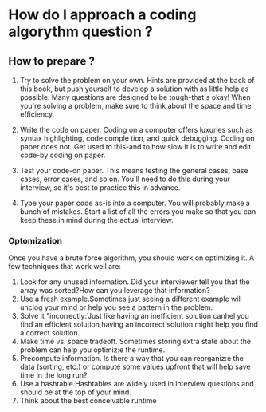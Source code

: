# How do I approach a coding algorythm question ?

## How to prepare ?

1. Try to solve the problem on your own. Hints are provided at the back of this book, but push yourself to develop a solution with as little help as possible. Many questions are designed to be tough-that's okay! When you're solving a problem, make sure to think about the space and time efficiency.

2. Write the code on paper. Coding on a computer offers luxuries such as syntax highlighting, code comple­ tion, and quick debugging. Coding on paper does not. Get used to this-and to how slow it is to write and edit code-by coding on paper.

3. Test your code-on paper. This means testing the general cases, base cases, error cases, and so on. You'll need to do this during your interview, so it's best to practice this in advance.

4. Type your paper code as-is into a computer. You will probably make a bunch of mistakes. Start a list of all the errors you make so that you can keep these in mind during the actual interview.


### Optomization
Once you have a brute force algorithm, you should work on optimizing it. A few techniques that work well are:
1. Look for any unused information. Did your interviewer tell you that the array was sorted?How can you leverage that information?
2. Use a fresh example.Sometimes,just seeing a different example will unclog your mind or help you see a pattern in the problem.
3. Solve it "incorrectly:'Just like having an inefficient solution canhel you find an efficient solution,having an incorrect solution might help you find a correct solution. 
4. Make time vs. space tradeoff. Sometimes storing extra state about the problem can help you optimiz:e the runtime.
5. Precompute information. Is there a way that you can reorganiz:e the data (sorting, etc.) or compute some values upfront that will help save time in the long run?
6. Use a hashtable.Hashtables are widely used in interview questions and should be at the top of your mind.
7. Think about the best conceivable runtime
